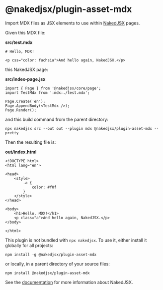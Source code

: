 # @nakedjsx/plugin-asset-mdx
Import MDX files as JSX elements to use within [NakedJSX](https://nakedjsx.org) pages.

Given this MDX file:

**src/test.mdx**
```
# Hello, MDX!

<p css="color: fuchsia">And hello again, NakedJSX.</p>
```

this NakedJSX page:

**src/index-page.jsx**
```
import { Page } from '@nakedjsx/core/page';
import TestMdx from ':mdx:./test.mdx';

Page.Create('en');
Page.AppendBody(<TestMdx />);
Page.Render();
```

and this build command from the parent directory:

```
npx nakedjsx src --out out --plugin mdx @nakedjsx/plugin-asset-mdx --pretty
```

Then the resulting file is:

**out/index.html**
```
<!DOCTYPE html>
<html lang="en">

<head>
    <style>
        .a {
            color: #f0f
        }
    </style>
</head>

<body>
    <h1>Hello, MDX!</h1>
    <p class="a">And hello again, NakedJSX.</p>
</body>

</html>
```

This plugin is not bundled with `npx nakedjsx`. To use it,
either install it globally for all projects:

```
npm install -g @nakedjsx/plugin-asset-mdx
```

or locally, in a parent directory of your source files:

```
npm install @nakedjsx/plugin-asset-mdx
```

See the [documentation](https://nakedjsx.org/documentation/) for more information about NakedJSX.